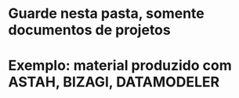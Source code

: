 # Guarde nesta pasta, somente documentos de projetos
# Exemplo: material produzido com ASTAH, BIZAGI, DATAMODELER
